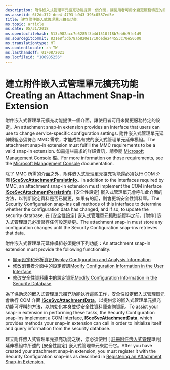 ```yaml
---
description: 附件嵌入式管理單元擴充功能提供一個介面，讓使用者可用來變更服務特定的設定。
ms.assetid: 6f2dc372-dee4-4793-b943-395c0587ed5e
title: 建立附件嵌入式管理單元擴充功能
ms.topic: article
ms.date: 05/31/2018
ms.openlocfilehash: 513c982acc7e5285f3b4d1510f18b7eb6c9fe1d9
ms.sourcegitcommit: 831e8f3db78ab820e1710cede244553c70e50500
ms.translationtype: MT
ms.contentlocale: zh-TW
ms.lasthandoff: 01/08/2021
ms.locfileid: "106985256"
---
```

# <a name="creating-an-attachment-snap-in-extension"></a><span data-ttu-id="c0f9e-103">建立附件嵌入式管理單元擴充功能</span><span class="sxs-lookup"><span data-stu-id="c0f9e-103">Creating an Attachment Snap-in Extension</span></span>

<span data-ttu-id="c0f9e-104">附件嵌入式管理單元擴充功能提供一個介面，讓使用者可用來變更服務特定的設定。</span><span class="sxs-lookup"><span data-stu-id="c0f9e-104">An attachment snap-in extension provides an interface that users can use to change service-specific configuration settings.</span></span> <span data-ttu-id="c0f9e-105">附件嵌入式管理單元延伸模組必須符合 MMC 需求，才能成為有效的嵌入式管理單元延伸模組。</span><span class="sxs-lookup"><span data-stu-id="c0f9e-105">The attachment snap-in extension must fulfill the MMC requirements to be a valid snap-in extension.</span></span> <span data-ttu-id="c0f9e-106">如需這些需求的詳細資訊，請參閱 [Microsoft Management Console](/previous-versions/windows/desktop/mmc/microsoft-management-console-start-page) 檔。</span><span class="sxs-lookup"><span data-stu-id="c0f9e-106">For more information on those requirements, see the [Microsoft Management Console](/previous-versions/windows/desktop/mmc/microsoft-management-console-start-page) documentation.</span></span>

<span data-ttu-id="c0f9e-107">除了 MMC 所需的介面之外，附件嵌入式管理單元擴充功能還必須執行 COM 介面 [**ISceSvcAttachmentPersistInfo**](/windows/desktop/api/Scesvc/nn-scesvc-iscesvcattachmentpersistinfo)。</span><span class="sxs-lookup"><span data-stu-id="c0f9e-107">In addition to the interfaces required by MMC, an attachment snap-in extension must implement the COM interface [**ISceSvcAttachmentPersistInfo**](/windows/desktop/api/Scesvc/nn-scesvc-iscesvcattachmentpersistinfo).</span></span> <span data-ttu-id="c0f9e-108">[安全性設定] 嵌入式管理單元會呼叫此介面的方法，以判斷設定資料是否已變更，如果有的話，則會更新安全性資料庫。</span><span class="sxs-lookup"><span data-stu-id="c0f9e-108">The Security Configuration snap-ins call methods of this interface to determine whether the configuration data has changed, and if so, to update the security database.</span></span> <span data-ttu-id="c0f9e-109">在 [安全性設定] 嵌入式管理單元抓取該資料之前，[附件] 嵌入式管理單元必須儲存任何設定變更。</span><span class="sxs-lookup"><span data-stu-id="c0f9e-109">The attachment snap-in must store any configuration changes until the Security Configuration snap-ins retrieves that data.</span></span>

<span data-ttu-id="c0f9e-110">附件嵌入式管理單元延伸模組必須提供下列功能：</span><span class="sxs-lookup"><span data-stu-id="c0f9e-110">An attachment snap-in extension must provide the following functionality:</span></span>

-   [<span data-ttu-id="c0f9e-111">顯示設定和分析資訊</span><span class="sxs-lookup"><span data-stu-id="c0f9e-111">Display Configuration and Analysis Information</span></span>](displaying-configuration-and-analysis-information.md)
-   [<span data-ttu-id="c0f9e-112">修改消費者介面中的設定資訊</span><span class="sxs-lookup"><span data-stu-id="c0f9e-112">Modify Configuration Information in the User Interface</span></span>](modifying-configuration-information-in-the-user-interface.md)
-   [<span data-ttu-id="c0f9e-113">修改安全性資料庫中的設定資訊</span><span class="sxs-lookup"><span data-stu-id="c0f9e-113">Modify Configuration Information in the Security Database</span></span>](modifying-configuration-information-in-the-database.md)

<span data-ttu-id="c0f9e-114">為了協助您的嵌入式管理單元擴充功能執行這些工作，安全性設定嵌入式管理單元會執行 COM 介面 [**ISceSvcAttachmentData**](/windows/desktop/api/Scesvc/nn-scesvc-iscesvcattachmentdata)，以提供您的嵌入式管理單元擴充功能可呼叫的方法，以初始化本身並從安全性資料庫查詢資訊。</span><span class="sxs-lookup"><span data-stu-id="c0f9e-114">To assist your snap-in extension in performing these tasks, the Security Configuration snap-ins implement a COM interface, [**ISceSvcAttachmentData**](/windows/desktop/api/Scesvc/nn-scesvc-iscesvcattachmentdata), which provides methods your snap-in extension can call in order to initialize itself and query information from the security database.</span></span>

<span data-ttu-id="c0f9e-115">建立附件嵌入式管理單元擴充功能之後，您必須使用 [ [註冊附件嵌入式管理](registering-an-attachment-snap-in-extension.md)單元] 延伸模組中所述的 [安全性設定] 嵌入式管理單元來註冊它。</span><span class="sxs-lookup"><span data-stu-id="c0f9e-115">After you have created your attachment snap-in extension, you must register it with the Security Configuration snap-ins as described in [Registering an Attachment Snap-in Extension](registering-an-attachment-snap-in-extension.md).</span></span>

 

 
